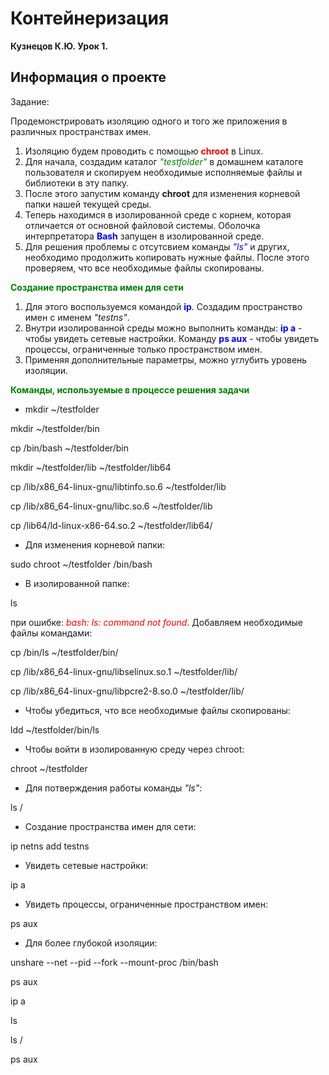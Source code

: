 # Контейнеризация

**Кузнецов К.Ю. Урок 1.**

## Информация о проекте
Задание:
 
 Продемонстрировать изоляцию одного и того же приложения в различных пространствах имен.

 1. Изоляцию будем проводить с помощью <span style='color: red;'>**chroot**</span> в Linux.
 2. Для начала, создадим каталог <span style='color: green;'>*"testfolder"*</span> в домашнем каталоге пользователя и скопируем необходимые исполняемые файлы и библиотеки в эту папку.
 3. После этого запустим команду **chroot** для изменения корневой папки нашей текущей среды.
 4. Теперь находимся в изолированной среде с корнем, которая отличается от основной файловой системы. Оболочка интерпретатора <span style='color: blue;'>**Bash**</span> запущен в изолированной среде.
 5. Для решения проблемы с отсутсвием команды <span style='color: blue;'>*"ls"*</span> и других, необходимо продолжить копировать нужные файлы.
 После этого проверяем, что все необходимые файлы скопированы.

 <span style='color: green;'>**Создание пространства имен для сети**</span>
 
 1. Для этого воспользуемся командой <span style='color: blue;'>**ip**</span>. Создадим пространство имен с именем *"testns"*.
 2. Внутри изолированной среды можно выполнить команды: <span style='color: blue;'>**ip a**</span> - чтобы увидеть сетевые настройки. Команду <span style='color: blue;'>**ps aux**</span> - чтобы увидеть процессы, ограниченные только пространством имен.
 3. Применяя дополнительные параметры, можно углубить уровень изоляции.

 <span style='color: green;'>**Команды, используемые в процессе решения задачи**</span>

 *  mkdir ~/testfolder

mkdir ~/testfolder/bin

cp /bin/bash ~/testfolder/bin

mkdir ~/testfolder/lib ~/testfolder/lib64

cp /lib/x86_64-linux-gnu/libtinfo.so.6 ~/testfolder/lib

cp /lib/x86_64-linux-gnu/libc.so.6 ~/testfolder/lib

cp /lib64/ld-linux-x86-64.so.2 ~/testfolder/lib64/

* Для изменения корневой папки:

sudo chroot ~/testfolder /bin/bash

* В изолированной папке:

ls

при ошибке: <span style='color: red;'>*bash: ls: command not found*</span>. Добавляем необходимые файлы командами:

cp /bin/ls ~/testfolder/bin/

cp /lib/x86_64-linux-gnu/libselinux.so.1 ~/testfolder/lib/

cp /lib/x86_64-linux-gnu/libpcre2-8.so.0 ~/testfolder/lib/

* Чтобы убедиться, что все необходимые файлы скопированы:

ldd ~/testfolder/bin/ls

* Чтобы войти в изолированную среду через chroot:

chroot ~/testfolder

* Для потверждения работы команды *"ls"*:

ls /

* Создание пространства имен для сети:

ip netns add testns

* Увидеть сетевые настройки:

ip a

* Увидеть процессы, ограниченные пространством имен:

ps aux

* Для более глубокой изоляции:

unshare --net --pid --fork --mount-proc /bin/bash

ps aux

ip a

ls

ls /

ps aux


